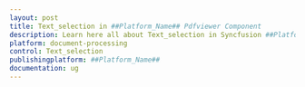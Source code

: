 ```yaml
---
layout: post
title: Text_selection in ##Platform_Name## Pdfviewer Component
description: Learn here all about Text_selection in Syncfusion ##Platform_Name## Pdfviewer component of Syncfusion Essential JS 2 and more.
platform: document-processing
control: Text_selection
publishingplatform: ##Platform_Name##
documentation: ug
---
```


